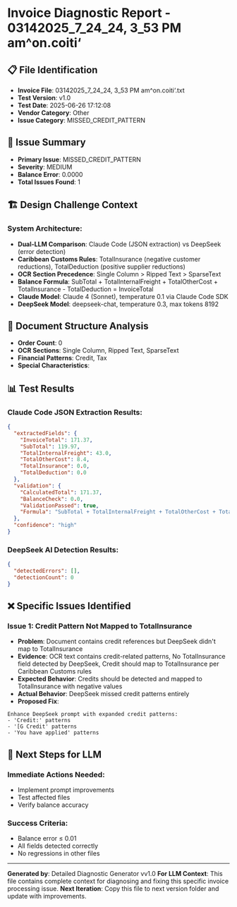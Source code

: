 # Invoice Diagnostic Report - 03142025_7_24_24, 3_53 PM am^on.coiti‘

## 📋 **File Identification**
- **Invoice File**: 03142025_7_24_24, 3_53 PM am^on.coiti‘.txt
- **Test Version**: v1.0
- **Test Date**: 2025-06-26 17:12:08
- **Vendor Category**: Other
- **Issue Category**: MISSED_CREDIT_PATTERN

## 🎯 **Issue Summary**
- **Primary Issue**: MISSED_CREDIT_PATTERN
- **Severity**: MEDIUM
- **Balance Error**: 0.0000
- **Total Issues Found**: 1

## 🏗️ **Design Challenge Context**
### **System Architecture**:
- **Dual-LLM Comparison**: Claude Code (JSON extraction) vs DeepSeek (error detection)
- **Caribbean Customs Rules**: TotalInsurance (negative customer reductions), TotalDeduction (positive supplier reductions)
- **OCR Section Precedence**: Single Column > Ripped Text > SparseText
- **Balance Formula**: SubTotal + TotalInternalFreight + TotalOtherCost + TotalInsurance - TotalDeduction = InvoiceTotal
- **Claude Model**: Claude 4 (Sonnet), temperature 0.1 via Claude Code SDK
- **DeepSeek Model**: deepseek-chat, temperature 0.3, max tokens 8192

## 📄 **Document Structure Analysis**
- **Order Count**: 0
- **OCR Sections**: Single Column, Ripped Text, SparseText
- **Financial Patterns**: Credit, Tax
- **Special Characteristics**: 

## 📊 **Test Results**

### **Claude Code JSON Extraction Results**:
```json
{
  "extractedFields": {
    "InvoiceTotal": 171.37,
    "SubTotal": 119.97,
    "TotalInternalFreight": 43.0,
    "TotalOtherCost": 8.4,
    "TotalInsurance": 0.0,
    "TotalDeduction": 0.0
  },
  "validation": {
    "CalculatedTotal": 171.37,
    "BalanceCheck": 0.0,
    "ValidationPassed": true,
    "Formula": "SubTotal + TotalInternalFreight + TotalOtherCost + TotalInsurance - TotalDeduction"
  },
  "confidence": "high"
}
```

### **DeepSeek AI Detection Results**:
```json
{
  "detectedErrors": [],
  "detectionCount": 0
}
```

## ❌ **Specific Issues Identified**

### **Issue 1: Credit Pattern Not Mapped to TotalInsurance**
- **Problem**: Document contains credit references but DeepSeek didn't map to TotalInsurance
- **Evidence**: OCR text contains credit-related patterns, No TotalInsurance field detected by DeepSeek, Credit should map to TotalInsurance per Caribbean Customs rules
- **Expected Behavior**: Credits should be detected and mapped to TotalInsurance with negative values
- **Actual Behavior**: DeepSeek missed credit patterns entirely
- **Proposed Fix**:
```
Enhance DeepSeek prompt with expanded credit patterns:
- 'Credit:' patterns
- '[G Credit' patterns
- 'You have applied' patterns
```

## 🎯 **Next Steps for LLM**
### **Immediate Actions Needed**:
- Implement prompt improvements
- Test affected files
- Verify balance accuracy

### **Success Criteria**:
- Balance error ≤ 0.01
- All fields detected correctly
- No regressions in other files

---
**Generated by**: Detailed Diagnostic Generator vv1.0
**For LLM Context**: This file contains complete context for diagnosing and fixing this specific invoice processing issue.
**Next Iteration**: Copy this file to next version folder and update with improvements.
